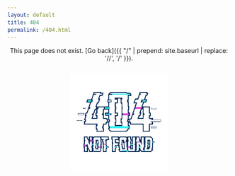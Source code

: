 ```yaml
---
layout: default
title: 404
permalink: /404.html
---
```



<p align="center">This page does not exist. [Go back]({{ "/" | prepend: site.baseurl | replace: '//', '/' }}).

<div align=center>


<div style="margin:5% 0 5% 0"><img src="/assets/404.gif"></div>

